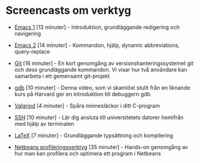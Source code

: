 Screencasts om verktyg
======================

* [Emacs 1](http://www.youtube.com/watch?v=t6Q89QzSMc4)
  [13 minuter] - Introduktion, grundläggande redigering och
  navigering

* [Emacs 2](https://www.youtube.com/watch?v=oyUQ7fE_fKk&index=59&list=UUxcEJHLbYZC7TdmDAPnHE4Q)
  [14 minuter] - Kommandon, hjälp, dynamic abbreviations,
  query-replace

* [Git](https://www.youtube.com/watch?v=7WEtL6xpEI4&list=UUxcEJHLbYZC7TdmDAPnHE4Q&index=58)
  [16 minuter] - En kort genomgång av versionshanteringssystemet
  git och dess grundläggande kommandon. Vi visar hur två användare
  kan samarbeta i ett gemensamt git-projekt

* [gdb](https://www.youtube.com/watch?v=sCtY--xRUyI)
  [10 minuter] - Denna video, som vi skamlöst stulit från en
  liknande kurs på Harvard ger en introduktion till debuggern gdb

* [Valgrind](http://www.youtube.com/watch?v=lhBmhzNCJLg)
  [4 minuter] - Spåra minnesläckor i ditt C-program

* [SSH](http://www.youtube.com/watch?v=Ik6hlVfrpLw)
  [10 minuter] - Lär dig ansluta till universitetets datorer
  hemifrån med hjälp av terminalen

* [LaTeX](http://www.youtube.com/watch?v=4l6YbHX2hNc)
  [7 minuter] - Grundläggande typsättning och kompilering

* [Netbeans profileringsverktyg](http://www.youtube.com/watch?v=KYiD8oGkNeg)
  [35 minuter] - Hands-on genomgång av hur man kan profilera och
  optimera ett program i Netbeans